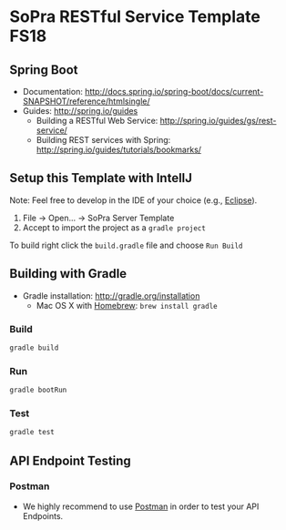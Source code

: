 # SoPra RESTful Service Template FS18

## Spring Boot

* Documentation: http://docs.spring.io/spring-boot/docs/current-SNAPSHOT/reference/htmlsingle/
* Guides: http://spring.io/guides
  * Building a RESTful Web Service: http://spring.io/guides/gs/rest-service/
  * Building REST services with Spring: http://spring.io/guides/tutorials/bookmarks/


## Setup this Template with IntellJ

Note: Feel free to develop in the IDE of your choice (e.g., [Eclipse](http://www.eclipse.org/downloads/)).

1. File -> Open... -> SoPra Server Template
2. Accept to import the project as a `gradle project`

To build right click the `build.gradle` file and choose `Run Build`


## Building with Gradle

* Gradle installation: http://gradle.org/installation
  * Mac OS X with [Homebrew](http://brew.sh/): ``brew install gradle``

### Build

```bash
gradle build
```

### Run

```bash
gradle bootRun
```

### Test

```bash
gradle test
```

## API Endpoint Testing
### Postman

* We highly recommend to use [Postman](https://www.getpostman.com) in order to test your API Endpoints. 